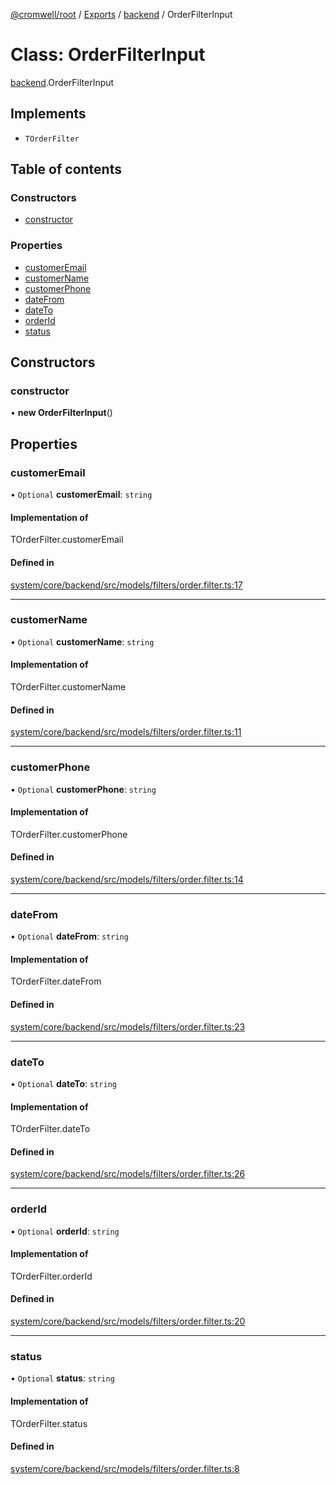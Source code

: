 [@cromwell/root](../README.md) / [Exports](../modules.md) / [backend](../modules/backend.md) / OrderFilterInput

# Class: OrderFilterInput

[backend](../modules/backend.md).OrderFilterInput

## Implements

- `TOrderFilter`

## Table of contents

### Constructors

- [constructor](backend.OrderFilterInput.md#constructor)

### Properties

- [customerEmail](backend.OrderFilterInput.md#customeremail)
- [customerName](backend.OrderFilterInput.md#customername)
- [customerPhone](backend.OrderFilterInput.md#customerphone)
- [dateFrom](backend.OrderFilterInput.md#datefrom)
- [dateTo](backend.OrderFilterInput.md#dateto)
- [orderId](backend.OrderFilterInput.md#orderid)
- [status](backend.OrderFilterInput.md#status)

## Constructors

### constructor

• **new OrderFilterInput**()

## Properties

### customerEmail

• `Optional` **customerEmail**: `string`

#### Implementation of

TOrderFilter.customerEmail

#### Defined in

[system/core/backend/src/models/filters/order.filter.ts:17](https://github.com/CromwellCMS/Cromwell/blob/master/system/core/backend/src/models/filters/order.filter.ts#L17)

___

### customerName

• `Optional` **customerName**: `string`

#### Implementation of

TOrderFilter.customerName

#### Defined in

[system/core/backend/src/models/filters/order.filter.ts:11](https://github.com/CromwellCMS/Cromwell/blob/master/system/core/backend/src/models/filters/order.filter.ts#L11)

___

### customerPhone

• `Optional` **customerPhone**: `string`

#### Implementation of

TOrderFilter.customerPhone

#### Defined in

[system/core/backend/src/models/filters/order.filter.ts:14](https://github.com/CromwellCMS/Cromwell/blob/master/system/core/backend/src/models/filters/order.filter.ts#L14)

___

### dateFrom

• `Optional` **dateFrom**: `string`

#### Implementation of

TOrderFilter.dateFrom

#### Defined in

[system/core/backend/src/models/filters/order.filter.ts:23](https://github.com/CromwellCMS/Cromwell/blob/master/system/core/backend/src/models/filters/order.filter.ts#L23)

___

### dateTo

• `Optional` **dateTo**: `string`

#### Implementation of

TOrderFilter.dateTo

#### Defined in

[system/core/backend/src/models/filters/order.filter.ts:26](https://github.com/CromwellCMS/Cromwell/blob/master/system/core/backend/src/models/filters/order.filter.ts#L26)

___

### orderId

• `Optional` **orderId**: `string`

#### Implementation of

TOrderFilter.orderId

#### Defined in

[system/core/backend/src/models/filters/order.filter.ts:20](https://github.com/CromwellCMS/Cromwell/blob/master/system/core/backend/src/models/filters/order.filter.ts#L20)

___

### status

• `Optional` **status**: `string`

#### Implementation of

TOrderFilter.status

#### Defined in

[system/core/backend/src/models/filters/order.filter.ts:8](https://github.com/CromwellCMS/Cromwell/blob/master/system/core/backend/src/models/filters/order.filter.ts#L8)
